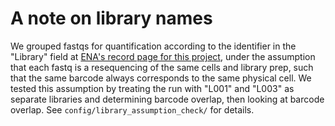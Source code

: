 # A note on library names

We grouped fastqs for quantification according to the identifier in the "Library" field at [ENA's record page for this project](https://www.ebi.ac.uk/ena/browser/view/PRJEB45570), under the assumption that each fastq is a resequencing of the same cells and library prep, such that the same barcode always corresponds to the same physical cell. We tested this assumption by treating the run with "L001" and "L003" as separate libraries and determining barcode overlap, then looking at barcode overlap. See `config/library_assumption_check/` for details.